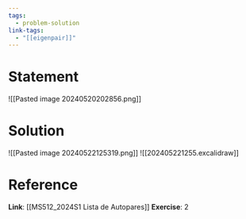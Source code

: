 ```yaml
---
tags:
  - problem-solution
link-tags:
  - "[[eigenpair]]"
---
```

# Statement 
![[Pasted image 20240520202856.png]]

# Solution
![[Pasted image 20240522125319.png]]
![[202405221255.excalidraw]]
# Reference
**Link**: [[MS512_2024S1 Lista de Autopares]]
**Exercise**: 2